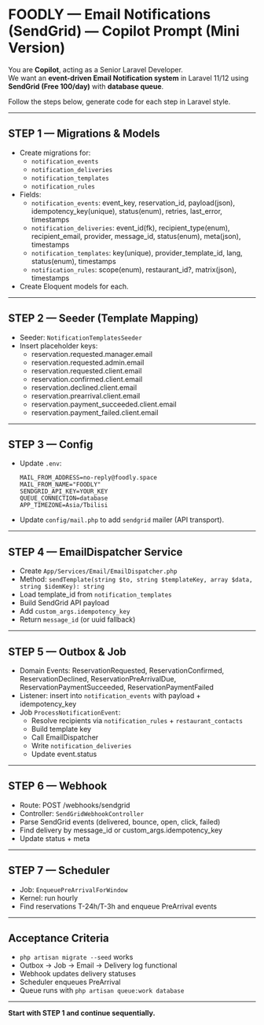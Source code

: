 # FOODLY — Email Notifications (SendGrid) — Copilot Prompt (Mini Version)

You are **Copilot**, acting as a Senior Laravel Developer.  
We want an **event-driven Email Notification system** in Laravel 11/12 using **SendGrid (Free 100/day)** with **database queue**.

Follow the steps below, generate code for each step in Laravel style.

---

## STEP 1 — Migrations & Models
- Create migrations for:
  - `notification_events`
  - `notification_deliveries`
  - `notification_templates`
  - `notification_rules`
- Fields:
  - `notification_events`: event_key, reservation_id, payload(json), idempotency_key(unique), status(enum), retries, last_error, timestamps
  - `notification_deliveries`: event_id(fk), recipient_type(enum), recipient_email, provider, message_id, status(enum), meta(json), timestamps
  - `notification_templates`: key(unique), provider_template_id, lang, status(enum), timestamps
  - `notification_rules`: scope(enum), restaurant_id?, matrix(json), timestamps
- Create Eloquent models for each.

---

## STEP 2 — Seeder (Template Mapping)
- Seeder: `NotificationTemplatesSeeder`
- Insert placeholder keys:
  - reservation.requested.manager.email
  - reservation.requested.admin.email
  - reservation.requested.client.email
  - reservation.confirmed.client.email
  - reservation.declined.client.email
  - reservation.prearrival.client.email
  - reservation.payment_succeeded.client.email
  - reservation.payment_failed.client.email

---

## STEP 3 — Config
- Update `.env`:
  ```
  MAIL_FROM_ADDRESS=no-reply@foodly.space
  MAIL_FROM_NAME="FOODLY"
  SENDGRID_API_KEY=YOUR_KEY
  QUEUE_CONNECTION=database
  APP_TIMEZONE=Asia/Tbilisi
  ```
- Update `config/mail.php` to add `sendgrid` mailer (API transport).

---

## STEP 4 — EmailDispatcher Service
- Create `App/Services/Email/EmailDispatcher.php`
- Method: `sendTemplate(string $to, string $templateKey, array $data, string $idemKey): string`
- Load template_id from `notification_templates`
- Build SendGrid API payload
- Add `custom_args.idempotency_key`
- Return `message_id` (or uuid fallback)

---

## STEP 5 — Outbox & Job
- Domain Events: ReservationRequested, ReservationConfirmed, ReservationDeclined, ReservationPreArrivalDue, ReservationPaymentSucceeded, ReservationPaymentFailed
- Listener: insert into `notification_events` with payload + idempotency_key
- Job `ProcessNotificationEvent`:
  - Resolve recipients via `notification_rules` + `restaurant_contacts`
  - Build template key
  - Call EmailDispatcher
  - Write `notification_deliveries`
  - Update event.status

---

## STEP 6 — Webhook
- Route: POST /webhooks/sendgrid
- Controller: `SendGridWebhookController`
- Parse SendGrid events (delivered, bounce, open, click, failed)
- Find delivery by message_id or custom_args.idempotency_key
- Update status + meta

---

## STEP 7 — Scheduler
- Job: `EnqueuePreArrivalForWindow`
- Kernel: run hourly
- Find reservations T-24h/T-3h and enqueue PreArrival events

---

## Acceptance Criteria
- `php artisan migrate --seed` works
- Outbox → Job → Email → Delivery log functional
- Webhook updates delivery statuses
- Scheduler enqueues PreArrival
- Queue runs with `php artisan queue:work database`

---

**Start with STEP 1 and continue sequentially.**
